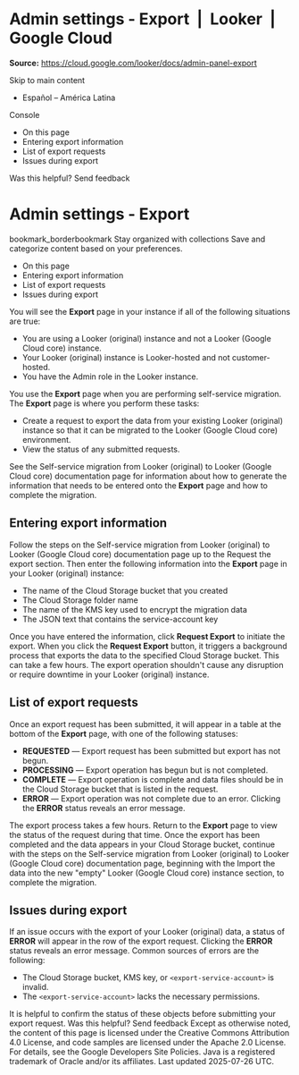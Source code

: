 # Admin settings - Export  |  Looker  |  Google Cloud

**Source:** https://cloud.google.com/looker/docs/admin-panel-export

Skip to main content 
  * Español – América Latina

Console 


  * On this page
  * Entering export information
  * List of export requests
  * Issues during export




Was this helpful?
Send feedback 
#  Admin settings - Export
bookmark_borderbookmark Stay organized with collections  Save and categorize content based on your preferences.
  * On this page
  * Entering export information
  * List of export requests
  * Issues during export


You will see the **Export** page in your instance if all of the following situations are true:
  * You are using a Looker (original) instance and not a Looker (Google Cloud core) instance.
  * Your Looker (original) instance is Looker-hosted and not customer-hosted.
  * You have the Admin role in the Looker instance.


You use the **Export** page when you are performing self-service migration.
The **Export** page is where you perform these tasks:
  * Create a request to export the data from your existing Looker (original) instance so that it can be migrated to the Looker (Google Cloud core) environment.
  * View the status of any submitted requests.


See the Self-service migration from Looker (original) to Looker (Google Cloud core) documentation page for information about how to generate the information that needs to be entered onto the **Export** page and how to complete the migration.
## Entering export information
Follow the steps on the Self-service migration from Looker (original) to Looker (Google Cloud core) documentation page up to the Request the export section. Then enter the following information into the **Export** page in your Looker (original) instance:
  * The name of the Cloud Storage bucket that you created
  * The Cloud Storage folder name
  * The name of the KMS key used to encrypt the migration data
  * The JSON text that contains the service-account key


Once you have entered the information, click **Request Export** to initiate the export.
When you click the **Request Export** button, it triggers a background process that exports the data to the specified Cloud Storage bucket. This can take a few hours.
The export operation shouldn't cause any disruption or require downtime in your Looker (original) instance.
## List of export requests
Once an export request has been submitted, it will appear in a table at the bottom of the **Export** page, with one of the following statuses:
  * **REQUESTED** — Export request has been submitted but export has not begun.
  * **PROCESSING** — Export operation has begun but is not completed.
  * **COMPLETE** — Export operation is complete and data files should be in the Cloud Storage bucket that is listed in the request.
  * **ERROR** — Export operation was not complete due to an error. Clicking the **ERROR** status reveals an error message.


The export process takes a few hours. Return to the **Export** page to view the status of the request during that time.
Once the export has been completed and the data appears in your Cloud Storage bucket, continue with the steps on the Self-service migration from Looker (original) to Looker (Google Cloud core) documentation page, beginning with the Import the data into the new "empty" Looker (Google Cloud core) instance section, to complete the migration.
## Issues during export
If an issue occurs with the export of your Looker (original) data, a status of **ERROR** will appear in the row of the export request. Clicking the **ERROR** status reveals an error message.
Common sources of errors are the following:
  * The Cloud Storage bucket, KMS key, or `<export-service-account>` is invalid.
  * The `<export-service-account>` lacks the necessary permissions.


It is helpful to confirm the status of these objects before submitting your export request.
Was this helpful?
Send feedback 
Except as otherwise noted, the content of this page is licensed under the Creative Commons Attribution 4.0 License, and code samples are licensed under the Apache 2.0 License. For details, see the Google Developers Site Policies. Java is a registered trademark of Oracle and/or its affiliates.
Last updated 2025-07-26 UTC.


